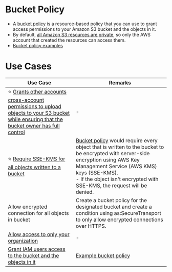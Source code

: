 # Bucket Policy
- A [bucket policy](https://docs.aws.amazon.com/AmazonS3/latest/userguide/bucket-policies.html) is a resource-based policy that you can use to grant access permissions to your Amazon S3 bucket and the objects in it.
- By default, [all Amazon S3 resources are private](https://docs.aws.amazon.com/config/latest/developerguide/s3-bucket-policy.html), so only the AWS account that created the resources can access them.
- [Bucket policy examples](https://docs.aws.amazon.com/AmazonS3/latest/userguide/example-bucket-policies.html)

# Use Cases

| Use Case                                                                                                                                                                                                                       | Remarks                                                                                                                                                                                                                                                                                                                                            |
|--------------------------------------------------------------------------------------------------------------------------------------------------------------------------------------------------------------------------------|----------------------------------------------------------------------------------------------------------------------------------------------------------------------------------------------------------------------------------------------------------------------------------------------------------------------------------------------------|
| :star: [Grants other accounts cross-account permissions to upload objects to your S3 bucket while ensuring that the bucket owner has full control](https://docs.aws.amazon.com/AmazonS3/latest/userguide/bucket-policies.html) | -                                                                                                                                                                                                                                                                                                                                                  |
| :star: [Require SSE-KMS for all objects written to a bucket](https://docs.aws.amazon.com/AmazonS3/latest/userguide/bucket-policies.html)                                                                                       | [Bucket policy](https://docs.aws.amazon.com/AmazonS3/latest/userguide/example-bucket-policies.html) would require every object that is written to the bucket to be encrypted with server-side encryption using AWS Key Management Service (AWS KMS) keys (SSE-KMS). <br/>- If the object isn't encrypted with SSE-KMS, the request will be denied. |
| Allow encrypted connection for all objects in bucket                                                                                                                                                                           | Create a bucket policy for the designated bucket and create a condition using as:SecureTransport to only allow encrypted connections over HTTPS.                                                                                                                                                                                                   |
| [Allow access to only your organization](https://docs.aws.amazon.com/AmazonS3/latest/userguide/bucket-policies.html)                                                                                                           | -                                                                                                                                                                                                                                                                                                                                                  |
| [Grant IAM users access to the bucket and the objects in it](https://repost.aws/knowledge-center/lambda-execution-role-s3-bucket)                                                                                              | [Example bucket policy](../../../7_IdentityManagement/AWSIAM/samplePolicies/ResourcePolicies/buckeyPolicy.json)                                                                                                                                                                                                                                     |
